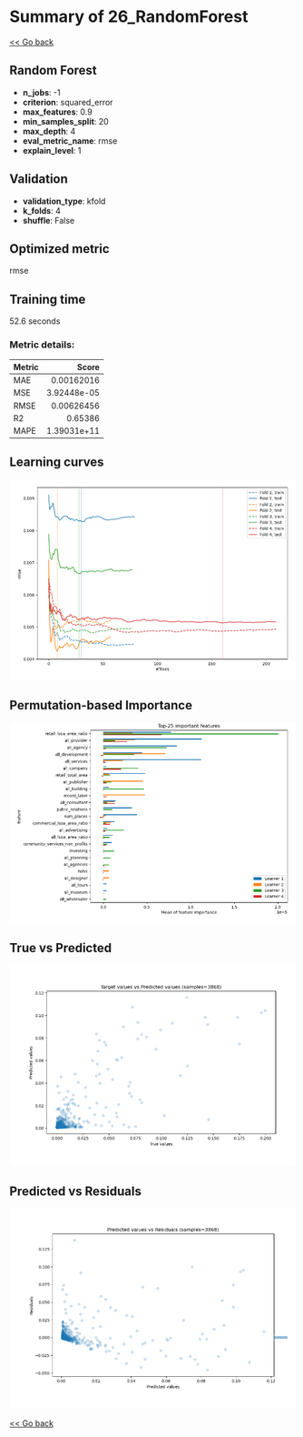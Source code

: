 # Summary of 26_RandomForest

[<< Go back](../README.md)


## Random Forest
- **n_jobs**: -1
- **criterion**: squared_error
- **max_features**: 0.9
- **min_samples_split**: 20
- **max_depth**: 4
- **eval_metric_name**: rmse
- **explain_level**: 1

## Validation
 - **validation_type**: kfold
 - **k_folds**: 4
 - **shuffle**: False

## Optimized metric
rmse

## Training time

52.6 seconds

### Metric details:
| Metric   |       Score |
|:---------|------------:|
| MAE      | 0.00162016  |
| MSE      | 3.92448e-05 |
| RMSE     | 0.00626456  |
| R2       | 0.65386     |
| MAPE     | 1.39031e+11 |



## Learning curves
![Learning curves](learning_curves.png)

## Permutation-based Importance
![Permutation-based Importance](permutation_importance.png)
## True vs Predicted

![True vs Predicted](true_vs_predicted.png)


## Predicted vs Residuals

![Predicted vs Residuals](predicted_vs_residuals.png)



[<< Go back](../README.md)
